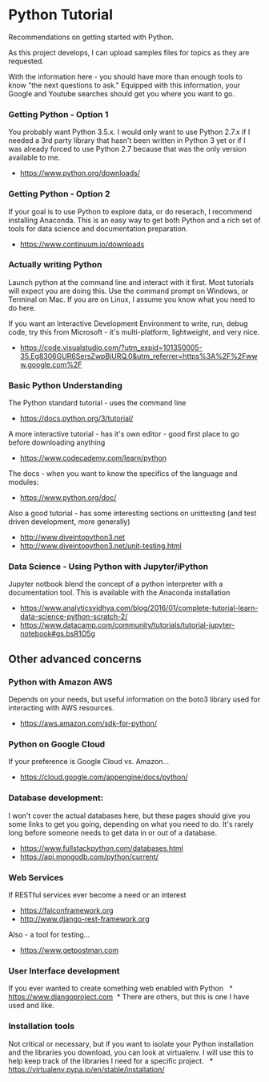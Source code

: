 # Python Tutorial
Recommendations on getting started with Python.

As this project develops, I can upload samples files for topics as they are requested.

With the information here - you should have more than enough tools to know "the next questions to ask." Equipped with this information, your Google and Youtube searches should get you where you want to go.

### Getting Python - Option 1
You probably want Python 3.5.x. I would only want to use Python 2.7.x if I needed a 3rd party library that hasn't been written in Python 3 yet or if I was already forced to use Python 2.7 because that was the only version available to me.
  * https://www.python.org/downloads/

### Getting Python - Option 2
If your goal is to use Python to explore data, or do reserach, I recommend installing Anaconda. This is an easy way to get both Python and a rich set of tools for data science and documentation preparation.
  * https://www.continuum.io/downloads

### Actually writing Python
Launch python at the command line and interact with it first. Most tutorials will expect you are doing this. Use the command prompt on Windows, or Terminal on Mac. If you are on Linux, I assume you know what you need to do here.

If you want an Interactive Development Environment to write, run, debug code, try this from Microsoft - it's multi-platform, lightweight, and very nice.
  * https://code.visualstudio.com/?utm_expid=101350005-35.Eg8306GUR6SersZwpBjURQ.0&utm_referrer=https%3A%2F%2Fwww.google.com%2F

### Basic Python Understanding
The Python standard tutorial - uses the command line
  * https://docs.python.org/3/tutorial/

A more interactive tutorial - has it's own editor - good first place to go before downloading anything
  * https://www.codecademy.com/learn/python 

The docs - when you want to know the specifics of the language and modules:
  * https://www.python.org/doc/

Also a good tutorial - has some interesting sections on unittesting (and test driven development, more generally)
  * http://www.diveintopython3.net
  * http://www.diveintopython3.net/unit-testing.html

### Data Science - Using Python with Jupyter/iPython
Jupyter notbook blend the concept of a python interpreter with a documentation tool. This is available with the Anaconda installation  
  * https://www.analyticsvidhya.com/blog/2016/01/complete-tutorial-learn-data-science-python-scratch-2/
  * https://www.datacamp.com/community/tutorials/tutorial-jupyter-notebook#gs.bsR1O5g

## Other advanced concerns

### Python with Amazon AWS
Depends on your needs, but useful information on the boto3 library used for interacting with AWS resources.
  * https://aws.amazon.com/sdk-for-python/

### Python on Google Cloud
If your preference is Google Cloud vs. Amazon...
  * https://cloud.google.com/appengine/docs/python/

### Database development:
I won't cover the actual databases here, but these pages should give you some links to get you going, depending on what you need to do. It's rarely long before someone needs to get data in or out of a database. 
  * https://www.fullstackpython.com/databases.html
  * https://api.mongodb.com/python/current/

### Web Services
If RESTful services ever become a need or an interest
  * https://falconframework.org
  * http://www.django-rest-framework.org

Also - a tool for testing...
  * https://www.getpostman.com

### User Interface development
If you ever wanted to create something web enabled with Python
  * https://www.djangoproject.com
  * There are others, but this is one I have used and like.
    
### Installation tools
Not critical or necessary, but if you want to isolate your Python installation and the libraries you download, you can look at virtualenv. I will use this to help keep track of the libraries I need for a specific project.
  * https://virtualenv.pypa.io/en/stable/installation/

